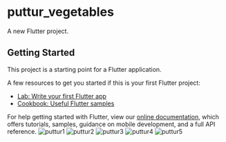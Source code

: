 # puttur_vegetables

A new Flutter project.

## Getting Started

This project is a starting point for a Flutter application.

A few resources to get you started if this is your first Flutter project:

- [Lab: Write your first Flutter app](https://flutter.dev/docs/get-started/codelab)
- [Cookbook: Useful Flutter samples](https://flutter.dev/docs/cookbook)

For help getting started with Flutter, view our
[online documentation](https://flutter.dev/docs), which offers tutorials,
samples, guidance on mobile development, and a full API reference.
![puttur1](https://user-images.githubusercontent.com/54366663/90974857-cabed280-e54c-11ea-8785-0d5ca859f2be.jpeg)
![puttur2](https://user-images.githubusercontent.com/54366663/90974858-d0b4b380-e54c-11ea-95cf-0e6f453cfa51.jpeg)
![puttur3](https://user-images.githubusercontent.com/54366663/90974862-d8745800-e54c-11ea-808f-e426ac035e3b.jpeg)
![puttur4](https://user-images.githubusercontent.com/54366663/90974865-dca07580-e54c-11ea-9344-796845c728b7.jpeg)
![puttur5](https://user-images.githubusercontent.com/54366663/90974871-e033fc80-e54c-11ea-81a9-08544ba2a786.jpeg)
